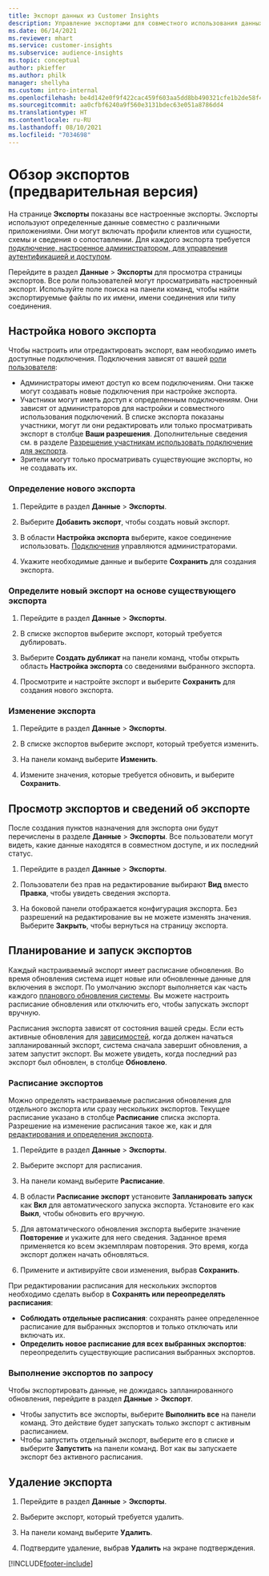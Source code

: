 ```yaml
---
title: Экспорт данных из Customer Insights
description: Управление экспортами для совместного использования данных.
ms.date: 06/14/2021
ms.reviewer: mhart
ms.service: customer-insights
ms.subservice: audience-insights
ms.topic: conceptual
author: pkieffer
ms.author: philk
manager: shellyha
ms.custom: intro-internal
ms.openlocfilehash: be4d142e0f9f422cac459f603aa5dd8bb490321cfe1b2de58f4a128ae56f4ba3
ms.sourcegitcommit: aa0cfbf6240a9f560e3131bdec63e051a8786dd4
ms.translationtype: HT
ms.contentlocale: ru-RU
ms.lasthandoff: 08/10/2021
ms.locfileid: "7034698"
---
```

# <a name="exports-preview-overview"></a>Обзор экспортов (предварительная версия)

На странице **Экспорты** показаны все настроенные экспорты. Экспорты используют определенные данные совместно с различными приложениями. Они могут включать профили клиентов или сущности, схемы и сведения о сопоставлении. Для каждого экспорта требуется [подключение, настроенное администратором, для управления аутентификацией и доступом](connections.md).

Перейдите в раздел **Данные** > **Экспорты** для просмотра страницы экспортов. Все роли пользователей могут просматривать настроенный экспорт. Используйте поле поиска на панели команд, чтобы найти экспортируемые файлы по их имени, имени соединения или типу соединения.

## <a name="set-up-a-new-export"></a>Настройка нового экспорта

Чтобы настроить или отредактировать экспорт, вам необходимо иметь доступные подключения. Подключения зависят от вашей [роли пользователя](permissions.md):
- Администраторы имеют доступ ко всем подключениям. Они также могут создавать новые подключения при настройке экспорта.
- Участники могут иметь доступ к определенным подключениям. Они зависят от администраторов для настройки и совместного использования подключений. В списке экспорта показаны участники, могут ли они редактировать или только просматривать экспорт в столбце **Ваши разрешения**. Дополнительные сведения см. в разделе [Разрешение участникам использовать подключение для экспорта](connections.md#allow-contributors-to-use-a-connection-for-exports).
- Зрители могут только просматривать существующие экспорты, но не создавать их.

### <a name="define-a-new-export"></a>Определение нового экспорта

1. Перейдите в раздел **Данные** > **Экспорты**.

1. Выберите **Добавить экспорт**, чтобы создать новый экспорт.

1. В области **Настройка экспорта** выберите, какое соединение использовать. [Подключения](connections.md) управляются администраторами. 

1. Укажите необходимые данные и выберите **Сохранить** для создания экспорта.

### <a name="define-a-new-export-based-on-an-existing-export"></a>Определите новый экспорт на основе существующего экспорта

1. Перейдите в раздел **Данные** > **Экспорты**.

1. В списке экспортов выберите экспорт, который требуется дублировать.

1. Выберите **Создать дубликат** на панели команд, чтобы открыть область **Настройка экспорта** со сведениями выбранного экспорта.

1. Просмотрите и настройте экспорт и выберите **Сохранить** для создания нового экспорта.

### <a name="edit-an-export"></a>Изменение экспорта

1. Перейдите в раздел **Данные** > **Экспорты**.

1. В списке экспортов выберите экспорт, который требуется изменить.

1. На панели команд выберите **Изменить**.

1. Измените значения, которые требуется обновить, и выберите **Сохранить**.

## <a name="view-exports-and-export-details"></a>Просмотр экспортов и сведений об экспорте

После создания пунктов назначения для экспорта они будут перечислены в разделе **Данные** > **Экспорты**. Все пользователи могут видеть, какие данные находятся в совместном доступе, и их последний статус.

1. Перейдите в раздел **Данные** > **Экспорты**.

1. Пользователи без прав на редактирование выбирают **Вид** вместо **Правка**, чтобы увидеть сведения экспорта.

1. На боковой панели отображается конфигурация экспорта. Без разрешений на редактирование вы не можете изменять значения. Выберите **Закрыть**, чтобы вернуться на страницу экспорта.

## <a name="schedule-and-run-exports"></a>Планирование и запуск экспортов

Каждый настраиваемый экспорт имеет расписание обновления. Во время обновления система ищет новые или обновленные данные для включения в экспорт. По умолчанию экспорт выполняется как часть каждого [планового обновления системы](system.md#schedule-tab). Вы можете настроить расписание обновления или отключить его, чтобы запускать экспорт вручную.

Расписания экспорта зависят от состояния вашей среды. Если есть активные обновления для [зависимостей](system.md#refresh-policies), когда должен начаться запланированный экспорт, система сначала завершит обновления, а затем запустит экспорт. Вы можете увидеть, когда последний раз экспорт был обновлен, в столбце **Обновлено**.

### <a name="schedule-exports"></a>Расписание экспортов

Можно определять настраиваемые расписания обновления для отдельного экспорта или сразу нескольких экспортов. Текущее расписание указано в столбце **Расписание** списка экспорта. Разрешение на изменение расписания такое же, как и для [редактирования и определения экспорта](export-destinations.md#set-up-a-new-export). 

1. Перейдите в раздел **Данные** > **Экспорты**.

1. Выберите экспорт для расписания.

1. На панели команд выберите **Расписание**.

1. В области **Расписание экспорт** установите **Запланировать запуск** как **Вкл** для автоматического запуска экспорта. Установите его как **Выкл**, чтобы обновить его вручную.

1. Для автоматического обновления экспорта выберите значение **Повторение** и укажите для него сведения. Заданное время применяется ко всем экземплярам повторения. Это время, когда экспорт должен начать обновляться.

1. Примените и активируйте свои изменения, выбрав **Сохранить**.

При редактировании расписания для нескольких экспортов необходимо сделать выбор в **Сохранять или переопределять расписания**:
- **Соблюдать отдельные расписания**: сохранять ранее определенное расписание для выбранных экспортов и только отключать или включать их.
- **Определить новое расписание для всех выбранных экспортов**: переопределить существующие расписания выбранных экспортов.

### <a name="run-exports-on-demand"></a>Выполнение экспортов по запросу

Чтобы экспортировать данные, не дожидаясь запланированного обновления, перейдите в раздел **Данные** > **Экспорт**.

- Чтобы запустить все экспорты, выберите **Выполнить все** на панели команд. Это действие будет запускать только экспорт с активным расписанием.
- Чтобы запустить отдельный экспорт, выберите его в списке и выберите **Запустить** на панели команд. Вот как вы запускаете экспорт без активного расписания. 

## <a name="remove-an-export"></a>Удаление экспорта

1. Перейдите в раздел **Данные** > **Экспорты**.

1. Выберите экспорт, который требуется удалить.

1. На панели команд выберите **Удалить**.

1. Подтвердите удаление, выбрав **Удалить** на экране подтверждения.


[!INCLUDE[footer-include](../includes/footer-banner.md)]

